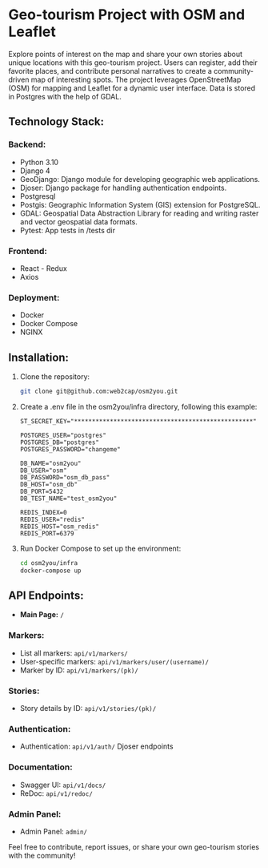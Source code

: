 # Geo-tourism Project with OSM and Leaflet

Explore points of interest on the map and share your own stories about unique locations with this geo-tourism project.
Users can register, add their favorite places, and contribute personal narratives to create a community-driven map of interesting spots.
The project leverages OpenStreetMap (OSM) for mapping and Leaflet for a dynamic user interface.
Data is stored in Postgres with the help of GDAL.

## Technology Stack:

### Backend:
- Python 3.10
- Django 4
- GeoDjango: Django module for developing geographic web applications.
- Djoser: Django package for handling authentication endpoints.
- Postgresql
- Postgis: Geographic Information System (GIS) extension for PostgreSQL.
- GDAL: Geospatial Data Abstraction Library for reading and writing raster and vector geospatial data formats.
- Pytest: App tests in /tests dir

### Frontend:
- React
- Redux
- Axios

### Deployment:
- Docker
- Docker Compose
- NGINX




## Installation:

1. Clone the repository:
   ```bash
   git clone git@github.com:web2cap/osm2you.git
   ```
2. Create a .env file in the osm2you/infra directory, following this example:
    ```
    ST_SECRET_KEY="**************************************************"

    POSTGRES_USER="postgres"
    POSTGRES_DB="postgres"
    POSTGRES_PASSWORD="changeme"

    DB_NAME="osm2you"
    DB_USER="osm"
    DB_PASSWORD="osm_db_pass"
    DB_HOST="osm_db"
    DB_PORT=5432
    DB_TEST_NAME="test_osm2you"

    REDIS_INDEX=0
    REDIS_USER="redis"
    REDIS_HOST="osm_redis"
    REDIS_PORT=6379
    ```

3. Run Docker Compose to set up the environment:
    ```bash
    cd osm2you/infra
    docker-compose up
    ```

## API Endpoints:

- **Main Page:** `/`

### Markers:
- List all markers: `api/v1/markers/`
- User-specific markers: `api/v1/markers/user/(username)/`
- Marker by ID: `api/v1/markers/(pk)/`

### Stories:
- Story details by ID: `api/v1/stories/(pk)/` 

### Authentication:
- Authentication: `api/v1/auth/` Djoser endpoints

### Documentation:
- Swagger UI: `api/v1/docs/`
- ReDoc: `api/v1/redoc/`

### Admin Panel:
- Admin Panel: `admin/`


Feel free to contribute, report issues, or share your own geo-tourism stories with the community!


